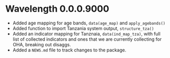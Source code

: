 # Wavelength 0.0.0.9000

* Added age mapping for age bands, `data(age_map)` and `apply_agebands()`
* Added function to import Tanzania system output, `structure_tza()`
* Added an indicator mapping for Tanznaia, `data(ind_map_tza)`, with full list of collected indicators and ones that we are currently collecting for OHA, breaking out disaggs.
* Added a `NEWS.md` file to track changes to the package.
